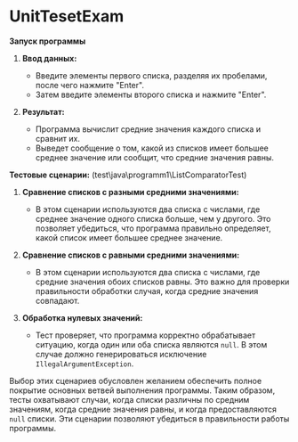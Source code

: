 # UnitTesetExam

**Запуск программы**

1. **Ввод данных:**
   - Введите элементы первого списка, разделяя их пробелами, после чего нажмите "Enter".
   - Затем введите элементы второго списка и нажмите "Enter".

2. **Результат:**
   - Программа вычислит средние значения каждого списка и сравнит их.
   - Выведет сообщение о том, какой из списков имеет большее среднее значение или сообщит, что средние значения равны.


**Тестовые сценарии:** (test\java\programm1\ListComparatorTest)

1. **Сравнение списков с разными средними значениями:**
   - В этом сценарии используются два списка с числами, где среднее значение одного списка больше, чем у другого. Это позволяет убедиться, что программа правильно определяет, какой список имеет большее среднее значение.

2. **Сравнение списков с равными средними значениями:**
   - В этом сценарии используются два списка с числами, где средние значения обоих списков равны. Это важно для проверки правильности обработки случая, когда средние значения совпадают.

3. **Обработка нулевых значений:**
   - Тест проверяет, что программа корректно обрабатывает ситуацию, когда один или оба списка являются `null`. В этом случае должно генерироваться исключение `IllegalArgumentException`.

Выбор этих сценариев обусловлен желанием обеспечить полное покрытие основных ветвей выполнения программы. Таким образом, тесты охватывают случаи, когда списки различны по средним значениям, когда средние значения равны, и когда предоставляются `null` списки. Эти сценарии позволяют убедиться в правильности работы программы.
